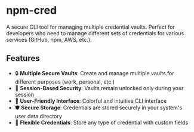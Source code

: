 # npm-cred

A secure CLI tool for managing multiple credential vaults. Perfect for developers who need to manage different sets of credentials for various services (GitHub, npm, AWS, etc.).

## Features

- 🔒 **Multiple Secure Vaults**: Create and manage multiple vaults for different purposes (work, personal, etc.)
- 🔑 **Session-Based Security**: Vaults remain unlocked only during your session
- 🎨 **User-Friendly Interface**: Colorful and intuitive CLI interface
- 🛡️ **Secure Storage**: Credentials are stored securely in your system's user data directory
- 🔄 **Flexible Credentials**: Store any type of credential with custom fields